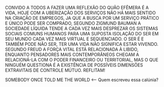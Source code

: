CONVIDO A TODOS A FAZER UMA REFLEXÃO DO QUÃO EFÊMERA É A VIDA, HOJE COM A UBERIZAÇÃO DOS SERVIÇOS NÃO HÁ MAIS SENTIDO NA CRIAÇÃO DE EMPREGOS, JA QUE A BUSCA POR UM SERVIÇO PRÁTICO E ÚNICO PODE SER COMPRADO, SEGUNDO ZIGMUND BAUMAN A SOCIEDADE LÍQUIDA TENDE A CADA VEZ MAIS DESPREZAR OS SISTEMAS SOCIAIS COMUNS HUMANOS PARA UMA SUPOSTA ISOLAÇÃO DO SER EM SEU MUNDO CADA VEZ MAIS VIRTUAL E SEQUENCIADO.
O SER É E TAMBÉM PODE NÃO SER, TER UMA VIDA NÃO SIGNIFICA ESTAR VIVENDO. SEGUNDO FREUD A FORÇA VITAL ESTÁ RELACIONADA À LIBIDO, ENQUANTO PENSADORES MAIS CONTEMPORÂNEOS CHEGAM A RELACIONÁ-LA COM O PODER FINANCEIRO OU TERRITORIAL, MAS O QUE NINGUÉM QUESTIONA É A EXISTÊNCIA DE POSSÍVEIS DIMENSÕES EXTRAVITAIS DE CONTROLE MÚTUO. REFLITAM! 

SOMEBODY ONCE TOLD ME THE WORLD <-- Quem escreveu essa calúnia?
